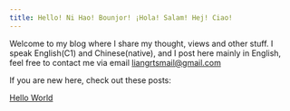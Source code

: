 ```yaml
---
title: Hello! Ni Hao! Bounjor! ¡Hola! Salam! Hej! Ciao!
---
```

Welcome to my blog where I share my thought, views and other stuff. I speak English(C1) and Chinese(native), and I post here mainly in English, feel free to contact me via email [liangrtsmail@gmail.com](mailto:liangrtsmail@gmail.com)

If you are new here, check out these posts:

[Hello World](Hello%20World.md)